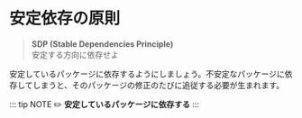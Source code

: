 # 安定依存の原則
> **SDP (Stable Dependencies Principle)**  
> 安定する方向に依存せよ

安定しているパッケージに依存するようにしましょう。不安定なパッケージに依存してしまうと、そのパッケージの修正のたびに追従する必要が生まれます。

::: tip NOTE
:pencil2: **安定しているパッケージに依存する**
:::
